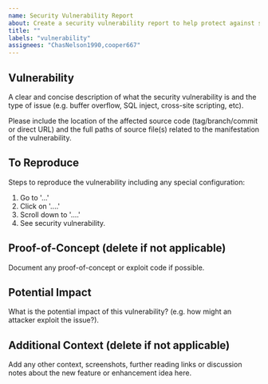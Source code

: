 ```yaml
---
name: Security Vulnerability Report
about: Create a security vulnerability report to help protect against such issues!
title: ""
labels: "vulnerability"
assignees: "ChasNelson1990,cooper667"
---
```


<!--
⛔ Note: Please search to see if an issue already exists for the bug you have encountered before opening a new one to prevent duplication. ⛔
-->

## Vulnerability

A clear and concise description of what the security vulnerability is and the type of issue (e.g. buffer overflow, SQL inject, cross-site scripting, etc).

Please include the location of the affected source code (tag/branch/commit or direct URL) and the full paths of source file(s) related to the manifestation of the vulnerability.

## To Reproduce

Steps to reproduce the vulnerability including any special configuration:

1.  Go to '...'
2.  Click on '....'
3.  Scroll down to '....'
4.  See security vulnerability.

## Proof-of-Concept (delete if not applicable)

Document any proof-of-concept or exploit code if possible.

## Potential Impact

What is the potential impact of this vulnerability? (e.g. how might an attacker exploit the issue?). 

## Additional Context (delete if not applicable)

Add any other context, screenshots, further reading links or discussion notes about the new feature or enhancement idea here.
